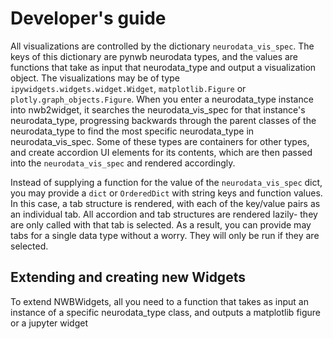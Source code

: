 
# Developer's guide

All visualizations are controlled by the dictionary `neurodata_vis_spec`. The keys of this dictionary are pynwb neurodata types, and the values are functions that take as input that neurodata_type and output a visualization object. The visualizations may be of type `ipywidgets.widgets.widget.Widget`, `matplotlib.Figure` or `plotly.graph_objects.Figure`. When you enter a neurodata_type instance into nwb2widget, it searches the neurodata_vis_spec for that instance's neurodata_type, progressing backwards through the parent classes of the neurodata_type to find the most specific neurodata_type in neurodata_vis_spec. Some of these types are containers for other types, and create accordion UI elements for its contents, which are then passed into the `neurodata_vis_spec` and rendered accordingly.

Instead of supplying a function for the value of the `neurodata_vis_spec` dict, you may provide a `dict` or `OrderedDict` with string keys and function values. In this case, a tab structure is rendered, with each of the key/value pairs as an individual tab. All accordion and tab structures are rendered lazily- they are only called with that tab is selected. As a result, you can provide may tabs for a single data type without a worry. They will only be run if they are selected.


## Extending and creating new Widgets
<!-- TODO - use an example for new widgets creation-->
To extend NWBWidgets, all you need to a function that takes as input an instance of a specific neurodata_type class, and outputs a matplotlib figure or a jupyter widget
